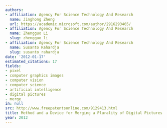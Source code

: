 ```yaml
---
authors:
- affiliation: Agency For Science Technology And Research
  name: Jinghong Zheng
  url: https://academic.microsoft.com/author/2916293465/
- affiliation: Agency For Science Technology And Research
  name: Zhengguo Li
  slug: zhengguo_li
- affiliation: Agency For Science Technology And Research
  name: Susanto Rahardja
  slug: susanto_rahardja
date: '2012-01-17'
estimated_citations: 17
fields:
- pixel
- computer graphics images
- computer vision
- computer science
- artificial intelligence
- digital pictures
- merge
in: null
src: http://www.freepatentsonline.com/9129413.html
title: Method and a Device for Merging a Plurality of Digital Pictures
year: 2012
---
```

